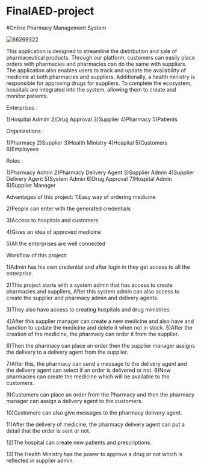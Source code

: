 # FinalAED-project

#Online Pharmacy Management System

![66269322](https://user-images.githubusercontent.com/123033270/233869426-fba148ee-7968-4a51-b706-2377b8161a63.jpg)


This application is designed to streamline the distribution and sale of pharmaceutical products. Through our platform, customers can easily place orders with pharmacies and pharmacies can do the same with suppliers. The application also enables users to track and update the availability of medicine at both pharmacies and suppliers. Additionally, a health ministry is responsible for approving drugs for suppliers. To complete the ecosystem, hospitals are integrated into the system, allowing them to create and monitor patients.
 


Enterprises :

1)Hospital Admim      2)Drug Approval       3)Supplier         4)Pharmacy      5)Patients
 
Organizations  :

1)Pharmacy      2)Supplier      3)Health Ministry        4)Hospital      5)Customers      6)Employees
 
Roles :

1)Pharmacy Admin     2)Pharmacy Delivery Agent         3)Supplier Admin        4)Supplier Delivery Agent        5)System Admin        6)Drug Approval
7)Hospital Admin        8)Supplier Manager
 
Advantages of this project:
1)Easy way of ordering medicine

2)People can enter with the generated credentials

3)Access to hospitals and customers

4)Gives an idea of approved medicine

5)All the enterprises are well connected
 
 
 
Workflow of this project:

1)Admin has his own credential and after login in they get access to all the enterprise.

2)This project starts with a system admin that has access to create pharmacies and suppliers, After this system admin can also access to create the supplier and pharmacy admin and delivery agents.

3)They also have access to creating hospitals and drug ministries.

4)After this supplier manager can create a new medicine and also have and function to update the medicine and delete it when not in stock.
5)After the creation of the medicine, the pharmacy can order it from the supplier.

6)Then the pharmacy can place an order then the supplier manager assigns the delivery to a delivery agent from the supplier.

7)After this, the pharmacy can send a message to the delivery agent and the delivery agent can select if an order is delivered or not.
8)Now pharmacies can create the medicine which will be available to the customers.

9)Customers can place an order from the Pharmacy and then the pharmacy manager can assign a delivery agent to the customers.

10)Customers can also give messages to the pharmacy delivery agent.

11)After the delivery of medicine, the pharmacy delivery agent can put a detail that the order is sent or not.

12)The hospital can create new patients and prescriptions.

13)The Health Ministry has the power to approve a drug or not which is reflected in supplier admin. 

